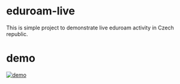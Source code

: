 # eduroam-live

This is simple project to demonstrate live eduroam activity in Czech republic.

# demo
[![demo](https://img.youtube.com/vi/5GSSmtii-ps/0.jpg)](https://www.youtube.com/watch?v=5GSSmtii-ps)



